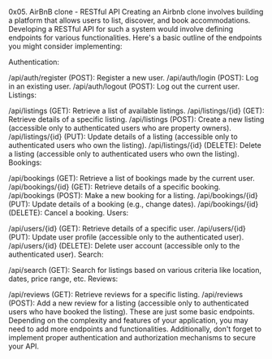 0x05. AirBnB clone - RESTful API Creating an Airbnb clone involves building a platform that allows users to list, discover, and book accommodations. Developing a RESTful API for such a system would involve defining endpoints for various functionalities. Here's a basic outline of the endpoints you might consider implementing:

Authentication:

/api/auth/register (POST): Register a new user. /api/auth/login (POST): Log in an existing user. /api/auth/logout (POST): Log out the current user. Listings:

/api/listings (GET): Retrieve a list of available listings. /api/listings/{id} (GET): Retrieve details of a specific listing. /api/listings (POST): Create a new listing (accessible only to authenticated users who are property owners). /api/listings/{id} (PUT): Update details of a listing (accessible only to authenticated users who own the listing). /api/listings/{id} (DELETE): Delete a listing (accessible only to authenticated users who own the listing). Bookings:

/api/bookings (GET): Retrieve a list of bookings made by the current user. /api/bookings/{id} (GET): Retrieve details of a specific booking. /api/bookings (POST): Make a new booking for a listing. /api/bookings/{id} (PUT): Update details of a booking (e.g., change dates). /api/bookings/{id} (DELETE): Cancel a booking. Users:

/api/users/{id} (GET): Retrieve details of a specific user. /api/users/{id} (PUT): Update user profile (accessible only to the authenticated user). /api/users/{id} (DELETE): Delete user account (accessible only to the authenticated user). Search:

/api/search (GET): Search for listings based on various criteria like location, dates, price range, etc. Reviews:

/api/reviews (GET): Retrieve reviews for a specific listing. /api/reviews (POST): Add a new review for a listing (accessible only to authenticated users who have booked the listing). These are just some basic endpoints. Depending on the complexity and features of your application, you may need to add more endpoints and functionalities. Additionally, don't forget to implement proper authentication and authorization mechanisms to secure your API.